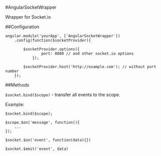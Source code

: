 #AngularSocketWrapper

Wrapper for Socket.io

##Configuration

	angular.module('yourApp', ['AngularSocketWrapper'])
		.config(function($socketProvider){

			$socketProvider.options({
					port: 8080 // and other socket.io options
				});

			$socketProvider.host('http://example.com'); // without port number
		});



##Methods

`$socket.bind($scope)` - transfer all events to the scope.

Example:

	$socket.bind($scope);

	$scope.$on('message', function(){
		...
	});


`$socket.$on('event', function(data){})`

`$socket.$emit('event', data)`
